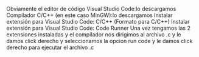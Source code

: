 Obviamente el editor de código Visual Studio Code:lo descargamos
Compilador C/C++ (en este caso MinGW):lo descargamos
Instalar extensión para Visual Studio Code: C/C++ (Formato para C/C++)
Instalar extensión para Visual Studio Code: Code Runner
Una vez tengamos las 2 extensiones instaladas y el compilador nos dirigimos al archivo .c y le damos click derecho y seleccionamos la opcion run code  y le damos click derecho para ejecutar el archivo .c
